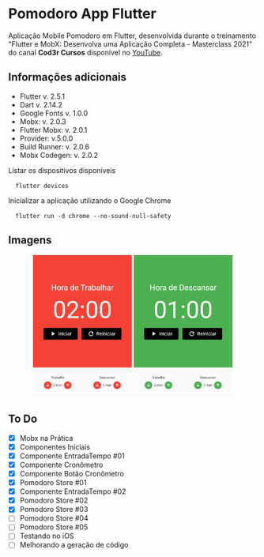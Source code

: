 # Pomodoro App Flutter

Aplicação Mobile Pomodoro em Flutter, desenvolvida durante o treinamento "Flutter e MobX: Desenvolva uma Aplicação Completa - Masterclass 2021" do canal **Cod3r Cursos** disponível no [YouTube](https://www.youtube.com/watch?v=LeRjIY4n2Vk).

## Informações adicionais

- Flutter v. 2.5.1
- Dart v. 2.14.2
- Google Fonts v. 1.0.0
- Mobx: v. 2.0.3
- Flutter Mobx: v. 2.0.1
- Provider: v.5.0.0
- Build Runner: v. 2.0.6
- Mobx Codegen: v. 2.0.2

Listar os dispositivos disponíveis

```flutter
  flutter devices
```

Inicializar a aplicação utilizando o Google Chrome

```flutter
  flutter run -d chrome --no-sound-null-safety
```

## Imagens

<div align="center">
  <img width="200" alt="Imagem da aplicação durante o ciclo Work" src="./flutter_01.png">
  <img width="200" alt="Imagem da aplicação durante o ciclo Break" src="./flutter_02.png">
</div>

## To Do

- [x] Mobx na Prática
- [x] Componentes Iniciais
- [x] Componente EntradaTempo #01
- [x] Componente Cronômetro
- [x] Componente Botão Cronômetro
- [x] Pomodoro Store #01
- [x] Componente EntradaTempo #02
- [x] Pomodoro Store #02
- [x] Pomodoro Store #03
- [ ] Pomodoro Store #04
- [ ] Pomodoro Store #05
- [ ] Testando no iOS
- [ ] Melhorando a geração de código
